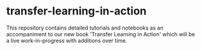 # transfer-learning-in-action
This repository contains detailed tutorials and notebooks as an accompaniment to our new book 'Transfer Learning in Action' which will be a live work-in-progress with additions over time.
